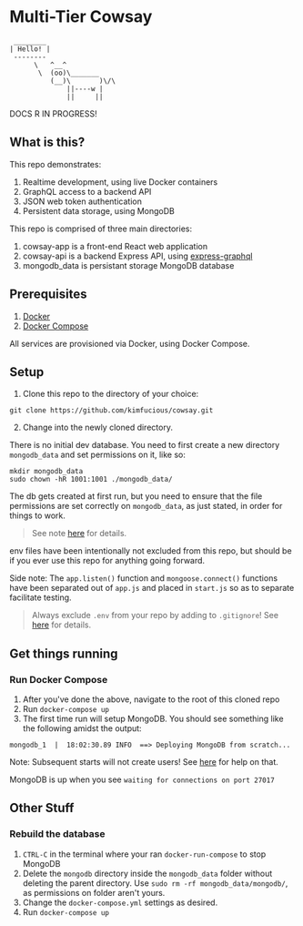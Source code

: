 # Multi-Tier Cowsay

```console
 ________
| Hello! |
 --------
      \   ^__^
       \  (oo)\_______
          (__)\       )\/\
              ||----w |
              ||     ||
```

DOCS R IN PROGRESS!

## What is this?

This repo demonstrates:

1. Realtime development, using live Docker containers
2. GraphQL access to a backend API
3. JSON web token authentication
4. Persistent data storage, using MongoDB

This repo is comprised of three main directories:

1. cowsay-app is a front-end React web application
2. cowsay-api is a backend Express API, using [express-graphql](https://github.com/graphql/express-graphql)
3. mongodb_data is persistant storage MongoDB database

## Prerequisites

1. [Docker](https://www.docker.com/products/docker-desktop)
2. [Docker Compose](https://docs.docker.com/compose/install/)

All services are provisioned via Docker, using Docker Compose.

## Setup

1. Clone this repo to the directory of your choice:

```console
git clone https://github.com/kimfucious/cowsay.git
```

2. Change into the newly cloned directory.

There is no initial dev database. You need to first create a new directory `mongodb_data` and set permissions on it, like so:

```console
mkdir mongodb_data
sudo chown -hR 1001:1001 ./mongodb_data/
```

The db gets created at first run, but you need to ensure that the file permissions are set correctly on `mongodb_data`, as just stated, in order for things to work.

> See note [here](https://github.com/bitnami/bitnami-docker-mongodb#persisting-your-database) for details.

env files have been intentionally not excluded from this repo, but should be if you ever use this repo for anything going forward.

Side note: The `app.listen()` function and `mongoose.connect()` functions have been separated out of `app.js` and placed in `start.js` so as to separate facilitate testing.

> Always exclude `.env` from your repo by adding to `.gitignore`! See [here](https://www.npmjs.com/package/dotenv#should-i-commit-my-env-file) for details.

## Get things running

### Run Docker Compose

1. After you've done the above, navigate to the root of this cloned repo
2. Run `docker-compose up`
3. The first time run will setup MongoDB. You should see something like the following amidst the output:

```console
mongodb_1  |  18:02:30.89 INFO  ==> Deploying MongoDB from scratch...
```

Note: Subsequent starts will not create users! See [here](#rebuild-the-database) for help on that.

MongoDB is up when you see `waiting for connections on port 27017`

## Other Stuff

### Rebuild the database

1. `CTRL-C` in the terminal where your ran `docker-run-compose` to stop MongoDB
2. Delete the `mongodb` directory inside the `mongodb_data` folder without deleting the parent directory. Use `sudo rm -rf mongodb_data/mongodb/`, as permissions on folder aren't yours.
3. Change the `docker-compose.yml` settings as desired.
4. Run `docker-compose up`
